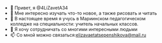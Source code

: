 - 👋 Привет, я @4LiZavetA34
- 👀 Мне интересно изучать что-то новое, а также рисовать и читать
- 🌱 В настоящее время я учусь в Мариинском педагогическом колледже на специальности: учитель начальных классов.
- 💞️ Я хочу сотрудничать со многими интересными людьми
- 📫 Со мной можно связаться:elizavaetatsepenshikova@mail.ru

<!---
4LiZavetA34/4LiZavetA34 is a ✨ special ✨ repository because its `README.md` (this file) appears on your GitHub profile.
You can click the Preview link to take a look at your changes.
--->
